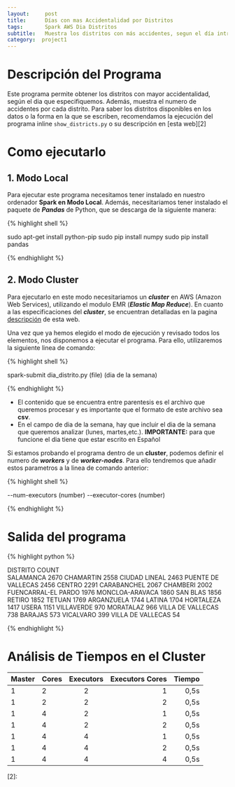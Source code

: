 ```yaml
---
layout:     post
title:      Días con mas Accidentalidad por Distritos
tags: 		Spark AWS Dia Distritos 
subtitle:  	Muestra los distritos con más accidentes, segun el día introducido
category:  project1
---
```

<!-- Start Writing Below in Markdown -->

# Descripción del Programa
Este programa permite obtener los distritos con mayor accidentalidad, según el dia que especifiquemos. Además, muestra el numero de accidentes por cada distrito. 
Para saber los distritos disponibles en los datos o la forma en la que se escriben, recomendamos la ejecución del programa inline `show_districts.py` o su descripción en [esta web][2]
# Como ejecutarlo

## 1. Modo Local
Para ejecutar este programa necesitamos tener instalado en nuestro ordenador **Spark en Modo Local**. Además, necesitariamos tener instalado el paquete de ***Pandas*** de Python, que se descarga de la siguiente manera:

{% highlight shell %}

sudo apt-get install python-pip
sudo pip install numpy
sudo pip install pandas

{% endhighlight %}

## 2. Modo Cluster
Para ejecutarlo en este modo necesitariamos un ***cluster*** en AWS (Amazon Web Services), utilizando el modulo EMR (***Elastic Map Reduce***). En cuanto a las especificaciones del ***cluster***, se encuentran detalladas en la pagina [descripción][1] de esta web.



Una vez que ya hemos elegido el modo de ejecución y revisado todos los elementos, nos disponemos a ejecutar el programa. Para ello, utilizaremos la siguiente linea de comando: 

{% highlight shell %}

spark-submit dia_distrito.py (file) (dia de la semana)

{% endhighlight %}

- El contenido que se encuentra entre parentesis es el archivo que queremos procesar y es importante que el formato de este archivo sea **csv**.
- En el campo de dia de la semana, hay que incluir el dia de la semana que queremos analizar (lunes, martes,etc.). **IMPORTANTE:** para que funcione el dia tiene que estar escrito en Español


Si estamos probando el programa dentro de un **cluster**, podemos definir el numero de ***workers*** y de ***worker-nodes***. Para ello tendremos que añadir estos parametros a la linea de comando anterior:

{% highlight shell %}

--num-executors (number) --executor-cores (number)

{% endhighlight %}


# Salida del programa

{% highlight python %}

DISTRITO                         COUNT    
SALAMANCA                        2670
CHAMARTIN                        2558
CIUDAD LINEAL                    2463
PUENTE DE VALLECAS               2456
CENTRO                           2291
CARABANCHEL                      2067
CHAMBERI                         2002
FUENCARRAL-EL PARDO              1976
MONCLOA-ARAVACA                  1860
SAN BLAS                         1856
RETIRO                           1852
TETUAN                           1769
ARGANZUELA                       1744
LATINA                           1704
HORTALEZA                        1417
USERA                            1151
VILLAVERDE                        970
MORATALAZ                         966
VILLA DE VALLECAS                 738
BARAJAS                           573
VICALVARO                         399
VILLA DE VALLECAS                  54

{% endhighlight %}

# Análisis de Tiempos en el Cluster

Master | Cores | Executors | Executors Cores | Tiempo
|:---------|:----------|:----------:|---------:|---------:|
1 | 2 |  2  | 1 | 0,5s |
1 | 2 |  2  | 2 | 0,5s | 
1 | 4 |  2  | 1 | 0,5s |
1 | 4 |  2  | 2 | 0,5s |
1 | 4 |  4  | 1 | 0,5s |
1 | 4 |  4  | 2 | 0,5s |
1 | 4 |  4  | 4 | 0,5s |


[1]:https://artuyero.github.io/Cloud_BigData_UCM//about/
[2]: